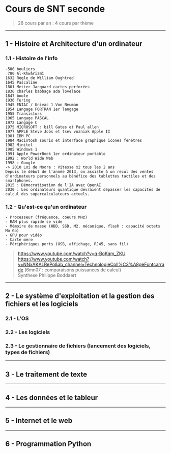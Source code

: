 # Cours de SNT seconde
> 26 cours par an : 4 cours par thème

---
## 1 - Histoire et Architecture d'un ordinateur
### 1.1 - Histoire de l'info 
    -500 bouliers
	 780 Al-Khwârizmî
	1632 Règle de William Oughtred
	1645 Pascaline
	1801 Metier Jacquard cartes perforées
	1836 charles babbage ada lovelace
	1847 boole
	1936 Turing
	1945 ENIAC / Univac 1 Von Neuman 
	1954 Langage FORTRAN 1er langage
	1955 Transistors
	1965 Langage PASCAL
	1972 Langage C
	1975 MICROSOFT : bill Gates et Paul allen
	1977 APPLE Steve Jobs et tsev vozniak Apple II
	1981 IBM PC
	1984 Macintosh souris et interface graphique icones fenetres 
    1982 Minitel 
	1985 Windows 1
	1991 Apple PowerBook 1er ordinateur portable
	1992 : World Wide Web
	1998 : Google
	-> 2010 Loi de Moore : Vitesse x2 tous les 2 ans
    Depuis le début de l'année 2013, on assiste à un recul des ventes d'ordinateurs personnels au bénéfice des tablettes tactiles et des smartphones.
    2015 : Démocratisation de l'IA avec OpenAI
    2030 : Les ordinateurs quantique devraient dépasser les capacités de calcul des supercalculateurs actuels.

### 1.2 - Qu'est-ce qu'un ordinateur
    - Processeur (fréquence, coeurs MHz)
	- RAM plus rapide se vide
	- Mémoire de masse (HDD, SSD, M2. mécanique, flash : capacité octets Mo Go)
	- GPU pour vidéo
	- Carte mère
	- Périphériques ports (USB, affichage, RJ45, sans fil)


>  https://www.youtube.com/watch?v=q-BoKqm_ZKU  
>  https://www.youtube.com/watch?v=NNxAKALRePo&ab_channel=TechnologieColl%C3%A8geFontcarrade  (6mn07 : comparaisons puissances de calcul)  
>  Synthese Philippe Boddaert


---
## 2 - Le système d'exploitation et la gestion des fichiers et les logiciels
### 2.1 - L'OS
### 2.2 - Les logiciels
### 2.3 - Le gestionnaire de fichiers (lancement des logiciels, types de fichiers)
---
## 3 - Le traitement de texte
---
## 4 - Les données et le tableur
---
## 5 - Internet et le web
---
## 6 - Programmation Python




